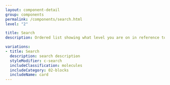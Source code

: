 ```yaml
---
layout: component-detail
group: components
permalink: /components/search.html
level: "2"

title: Search
description: Ordered list showing what level you are on in reference to the site

variations:
- title: Search
  description: search description
  styleModifier: c-search
  includeClassification: molecules
  includeCategory: 02-blocks
  includeName: card
---
```

